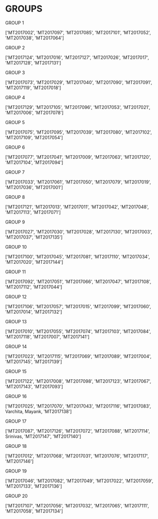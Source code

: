 # GROUPS
GROUP 1

['MT2017002', 'MT2017097', 'MT2017085', 'MT2017101', 'MT2017052', 'MT2017038', 'MT2017064']

GROUP 2

['MT2017124', 'MT2017016', 'MT2017127', 'MT2017026', 'MT2017017', 'MT2017128', 'MT2017131']

GROUP 3

['MT2017073', 'MT2017029', 'MT2017040', 'MT2017090', 'MT2017091', 'MT2017119', 'MT2017018']

GROUP 4

['MT2017129', 'MT2017105', 'MT2017096', 'MT2017053', 'MT2017021', 'MT2017006', 'MT2017078']

GROUP 5

['MT2017075', 'MT2017095', 'MT2017039', 'MT2017080', 'MT2017102', 'MT2017109', 'MT2017054']

GROUP 6

['MT2017077', 'MT2017041', 'MT2017009', 'MT2017063', 'MT2017120', 'MT2017104', 'MT2017094']

GROUP 7

['MT2017033', 'MT2017061', 'MT2017050', 'MT2017079', 'MT2017019', 'MT2017036', 'MT2017001']

GROUP 8

['MT2017121', 'MT2017013', 'MT2017011', 'MT2017042', 'MT2017048', 'MT2017113', 'MT2017071']

GROUP 9

['MT2017027', 'MT2017030', 'MT2017028', 'MT2017130', 'MT2017003', 'MT2017037', 'MT2017135']

GROUP 10

['MT2017100', 'MT2017045', 'MT2017081', 'MT2017110', 'MT2017034', 'MT2017020', 'MT2017144']

GROUP 11

['MT2017092', 'MT2017051', 'MT2017066', 'MT2017047', 'MT2017108', 'MT2017112', 'MT2017044']

GROUP 12

['MT2017106', 'MT2017057', 'MT2017015', 'MT2017099', 'MT2017060', 'MT2017014', 'MT2017132']

GROUP 13

['MT2017010', 'MT2017055', 'MT2017074', 'MT2017103', 'MT2017084', 'MT2017118',
'MT2017007', 'MT2017141']

GROUP 14

['MT2017023', 'MT2017115', 'MT2017069', 'MT2017089', 'MT2017004', 'MT2017145', 'MT2017139']

GROUP 15

['MT2017122', 'MT2017008', 'MT2017098', 'MT2017123', 'MT2017067', 'MT2017143', 'MT2017093']

GROUP 16

['MT2017025', 'MT2017070', 'MT2017043', 'MT2017116', 'MT2017083', Varchita,
Mayank, 'MT2017138']

GROUP 17

['MT2017087', 'MT2017126', 'MT2017072', 'MT2017088', 'MT2017114', Srinivas, 'MT2017147', 'MT2017140']

GROUP 18

['MT2017012', 'MT2017068', 'MT2017031', 'MT2017076', 'MT2017117', 'MT2017146']

GROUP 19

['MT2017046', 'MT2017082', 'MT2017049', 'MT2017022', 'MT2017059', 'MT2017133', 'MT2017136']

GROUP 20

['MT2017107', 'MT2017056', 'MT2017032', 'MT2017065', 'MT2017111', 'MT2017058', 'MT2017134']
